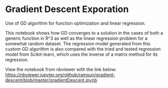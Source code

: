 # Gradient Descent Exporation
Use of GD algorithm for function optimization and linear regression.  

This notebook shows how GD converges to a solution in the cases of both a generic function in R^3 as well as the linear regression problem for a somewhat random dataset.  The regression model generated from this custom GD algorithm is also compared with the tried and tested regression model from Scikit-learn, which uses the inverse of a matrix method for its regression.  

View the notebook from nbviewer with the link below:
https://nbviewer.jupyter.org/github/ramsun/gradient-descent/blob/master/gradientDescent.ipynb

